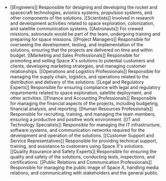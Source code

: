   - [[Engineers]]
   Responsible for designing and developing the rocket and spacecraft technologies, avionics systems, propulsion systems, and other components of the solutions.
   [[Scientists]]
   Involved in research and development activities related to space exploration, colonization, and satellite communication systems.
   [[Astronauts]]
   For crewed missions, astronauts would be part of the team, undergoing training and preparing for space missions.
   [[Project Managers]]
   Responsible for overseeing the development, testing, and implementation of the solutions, ensuring that the projects are delivered on time and within budget.
   [[Marketing and Sales Professionals]]
   Responsible for promoting and selling Space X's solutions to potential customers and clients, developing marketing strategies, and managing customer relationships.
   [[Operations and Logistics Professionals]]
   Responsible for managing the supply chain, logistics, and operations related to the distribution and delivery of the solutions.
   [[Legal and Regulatory Experts]]
   Responsible for ensuring compliance with legal and regulatory requirements related to space exploration, satellite deployment, and other activities.
   [[Finance and Accounting Professionals]]
   Responsible for managing the financial aspects of the projects, including budgeting, financial analysis, and reporting.
   [[Human Resources Professionals]]
   Responsible for recruiting, training, and managing the team members, ensuring a productive and positive work environment.
   [[IT and Technology Specialists]]
   Responsible for managing the IT infrastructure, software systems, and communication networks required for the development and operation of the solutions.
   [[Customer Support and Service Representatives]]
   Responsible for providing technical support, training, and assistance to customers using Space X's solutions.
   [[Quality Assurance and Safety Experts]]
   Responsible for ensuring the quality and safety of the solutions, conducting tests, inspections, and certifications.
   [[Public Relations and Communication Professionals]]
   Responsible for managing the public image of Space X, handling media relations, and communicating with stakeholders and the general public.

